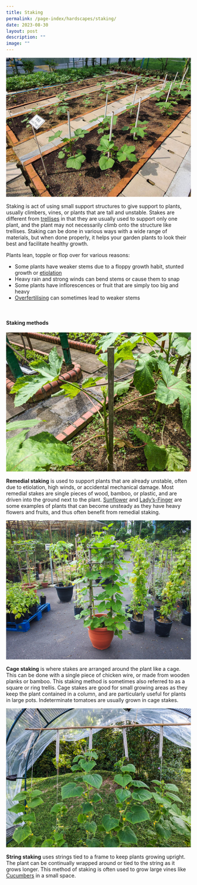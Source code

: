```yaml
---
title: Staking
permalink: /page-index/hardscapes/staking/
date: 2023-08-30
layout: post
description: ""
image: ""
---
```

<section>
	<img title="PVC pipes being used as stakes for Lady's-Finger plants. Photo by Jacqueline Chua." src="/images/Hardscapes/Staking_JacChua.jpg">
	<p>Staking is act of using small support structures to give support to plants, usually climbers, vines, or plants that are tall and unstable. Stakes are different from <a href="/page-index/hardscapes/trellises/">trellises</a> in that they are usually used to support only one plant, and the plant may not necessarily climb onto the structure like trellises. Staking can be done in various ways with a wide range of materials, but when done properly, it helps your garden plants to look their best and facilitate healthy growth.</p>
	<p>Plants lean, topple or flop over for various reasons:</p>
	<ul>
		<li>Some plants have weaker stems due to a floppy growth habit, stunted growth or <a href="/page-index/plant-problems/etiolation/">etiolation</a></li> 
		<li>Heavy rain and strong winds can bend stems or cause them to snap</li> 
		<li>Some plants have inflorescences or fruit that are simply too big and heavy</li> 
		<li><a href="/page-index/horticulture-techniques/fertilising/">Overfertilising</a> can sometimes lead to weaker stems</li> 
	</ul>
	<br>
</section>

<section>
	<h4>Staking methods</h4>
	<img title="A wooden plank being used as a remedial stake for a Lady's Finger plant. Photo by Jacqueline Chua." src="/images/Hardscapes/PXL_20230704_034628594.jpg">
	<p><b>Remedial staking</b> is used to support plants that are already unstable, often due to etiolation, high winds, or accidental mechanical damage. Most remedial stakes are single pieces of wood, bamboo, or plastic, and are driven into the ground next to the plant. <a href="/page-index/ornamental-plants/sunflower/">Sunflower</a> and <a href="/page-index/edible-plants/ladys-finger/">Lady’s-Finger</a> are some examples of plants that can become unsteady as they have heavy flowers and fruits, and thus often benefit from remedial staking.</p>
	<img title="A cage stake in a large pot, supporting a single climbing plant. Photo by Jacqueline Chua." src="/images/Hardscapes/Trellis_JacChua.jpg">
	<p><b>Cage staking</b> is where stakes are arranged around the plant like a cage. This can be done with a single piece of chicken wire, or made from wooden planks or bamboo. This staking method is sometimes also referred to as a square or ring trellis. Cage stakes are good for small growing areas as they keep the plant contained in a column, and are particularly useful for plants in large pots. Indeterminate tomatoes are usually grown in cage stakes. </p>
	<img title="Cucurbit plants supported by string stakes. Photo by Jacqueline Chua." src="/images/Hardscapes/stringtrellis_jacquelinechua.jpg">
	<p><b>String staking</b> uses strings tied to a frame to keep plants growing upright. The plant can be continually wrapped around or tied to the string as it grows longer. This method of staking is often used to grow large vines like <a href="/page-index/edible-plants/cucumber/">Cucumbers</a> in a small space. 
	</p>
	<br>
</section>